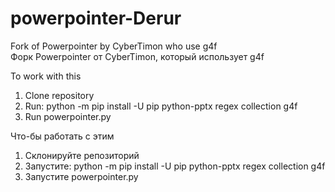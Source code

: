 # powerpointer-Derur
Fork of Powerpointer by CyberTimon who use g4f        
Форк Powerpointer от CyberTimon, который использует g4f        
       
To work with this     
1. Clone repository       
2. Run: python -m pip install -U pip python-pptx regex collection g4f   
3. Run powerpointer.py        
        
     
Что-бы работать с этим     
1. Склонируйте репозиторий       
2. Запустите: python -m pip install -U pip python-pptx regex collection g4f      
3. Запустите powerpointer.py         
